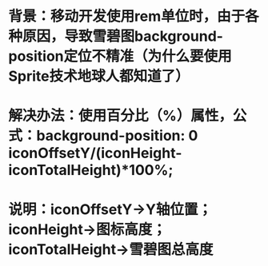 # 背景：移动开发使用rem单位时，由于各种原因，导致雪碧图background-position定位不精准（为什么要使用Sprite技术地球人都知道了）
# 解决办法：使用百分比（%）属性，公式：background-position: 0 iconOffsetY/(iconHeight-iconTotalHeight)*100%;
# 说明：iconOffsetY->Y轴位置；iconHeight->图标高度；iconTotalHeight->雪碧图总高度